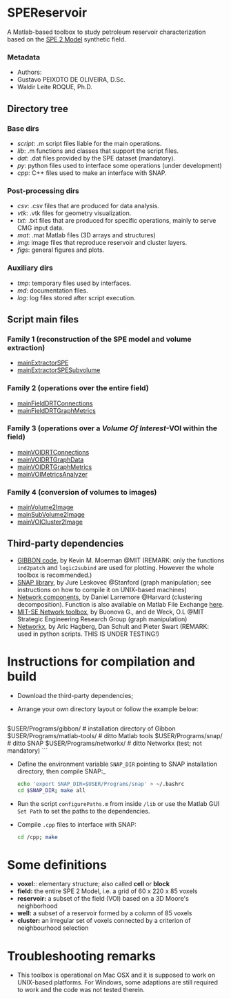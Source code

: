 # SPEReservoir

A Matlab-based toolbox to study petroleum reservoir characterization based on the [SPE 2 Model](http://www.spe.org/web/csp/datasets/set02.htm) synthetic field.

### Metadata

- Authors: 
 - Gustavo PEIXOTO DE OLIVEIRA, D.Sc.
 - Waldir Leite ROQUE, Ph.D.

## Directory tree

### Base dirs 

* _script_: .m script files liable for the main operations.
* _lib_: .m functions and classes that support the script files.
* _dat_: .dat files provided by the SPE dataset (mandatory). 
* _py_: python files used to interface some operations (under
  development)
* _cpp_: C++ files used to make an interface with SNAP.  

### Post-processing dirs

* _csv_: .csv files that are produced for data analysis.
* _vtk_: .vtk files for geometry visualization.
* _txt_: .txt files that are produced for specific operations, mainly to
  serve CMG input data.
* _mat_: .mat Matlab files (3D arrays and structures)
* _img_: image files that reproduce reservoir and cluster layers. 
* _figs_: general figures and plots.


### Auxiliary dirs

* _tmp_: temporary files used by interfaces.
* _md_: documentation files.
* _log_: log files stored after script execution.


## Script main files

### Family 1 (reconstruction of the SPE model and volume extraction)

* [mainExtractorSPE](md/mainExtractorSPE.md)
* [mainExtractorSPESubvolume](md/mainExtractorSPESubvolume.md)

### Family 2 (operations over the entire field)

* [mainFieldDRTConnections](md/mainFieldDRTConnections.md)
* [mainFieldDRTGraphMetrics](md/mainFieldDRTGraphMetrics.md)

### Family 3 (operations over a _Volume Of Interest_-VOI within the field)

* [mainVOIDRTConnections](md/mainVOIDRTConnections.md)
* [mainVOIDRTGraphData](md/mainVOIDRTGraphData.md)
* [mainVOIDRTGraphMetrics](md/mainVOIDRTGraphMetrics.md)
* [mainVOIMetricsAnalyzer](md/mainVOIMetricsAnalyzer.md)

### Family 4 (conversion of volumes to images)

* [mainVolume2Image](md/mainVolume2Image.md)
* [mainSubVolume2Image](md/mainSubVolume2Image.md)
* [mainVOICluster2Image](md/mainVOICluster2Image.md)

## Third-party dependencies

* [GIBBON code](http://www.gibboncode.org), by Kevin M. Moerman @MIT
  (REMARK: only the functions `ind2patch` and `logic2subind` are used
  for plotting. However the whole toolbox is recommended.) 
* [SNAP library](http://snap.stanford.edu), by Jure Leskovec @Stanford
  (graph manipulation; see instructions on how to compile it on
  UNIX-based machines)
* [Network components](http://danlarremore.com/), by Daniel Larremore @Harvard (clustering decomposition). Function is also available on Matlab File Exchange [here](http://www.mathworks.com/matlabcentral/fileexchange/42040-find-network-components).
* [MIT-SE Network toolbox](http://strategic.mit.edu/downloads.php?page=matlab_networks), by Buonova G., and de Weck, O.L @MIT Strategic Engineering Research Group (graph manipulation)
* [Networkx](http://networkx.github.io/), by Aric Hagberg, Dan Schult
  and Pieter Swart (REMARK: used in python scripts. THIS IS UNDER
  TESTING!)

# Instructions for compilation and build

- Download the third-party dependencies; 
- Arrange your own directory layout or follow the example below:

	```bash
$USER/Programs/gibbon/       # installation directory of Gibbon
$USER/Programs/matlab-tools/ # ditto Matlab tools
$USER/Programs/snap/         # ditto SNAP
$USER/Programs/networkx/     # ditto Networkx (test; not mandatory)
	```

- Define the environment variable `SNAP_DIR` pointing to SNAP
installation directory, then compile SNAP:_

	```bash 
	echo 'export SNAP_DIR=$USER/Programs/snap' > ~/.bashrc
	cd $SNAP_DIR; make all
	```

- Run the script `configurePaths.m` from inside `/lib` or use the 
Matlab GUI `Set Path` to set the paths to the dependencies.
- Compile `.cpp` files to interface with SNAP:

	```bash
	cd /cpp; make
	```

# Some definitions  

- **voxel:**: elementary structure; also called **cell** or **block** 
- **field:** the entire SPE 2 Model, i.e. a grid of 60 x 220 x 85 voxels
- **reservoir:** a subset of the field (VOI) based on
a 3D Moore's neighborhood
- **well:** a subset of a reservoir formed by a column of 85 voxels
- **cluster:** an irregular set of voxels connected by a criterion of neighbourhood selection

# Troubleshooting remarks

- This toolbox is operational on Mac OSX and it is supposed to work on
  UNIX-based platforms. For Windows, some adaptions are still required
  to work and the code was not tested therein.
